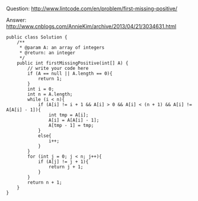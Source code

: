 Question: http://www.lintcode.com/en/problem/first-missing-positive/

Answer: http://www.cnblogs.com/AnnieKim/archive/2013/04/21/3034631.html
```
public class Solution {
    /**    
     * @param A: an array of integers
     * @return: an integer
     */
    public int firstMissingPositive(int[] A) {
        // write your code here    
        if (A == null || A.length == 0){
            return 1;
        }
        int i = 0;
        int n = A.length;
        while (i < n){
            if (A[i] != i + 1 && A[i] > 0 && A[i] < (n + 1) && A[i] != A[A[i] - 1]){
                int tmp = A[i];
                A[i] = A[A[i] - 1];
                A[tmp - 1] = tmp;
            }
            else{
                i++;
            }
        }
        for (int j = 0; j < n; j++){
            if (A[j] != j + 1){
                return j + 1;
            }
        }
        return n + 1;
    }
}
```
